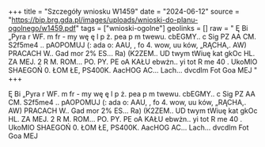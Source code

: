 +++
title = "Szczegóły wniosku W1459"
date = "2024-06-12"
source = "https://bip.brg.gda.pl/images/uploads/wnioski-do-planu-ogolnego/w1459.pdf"
tags = ["wnioski-ogolne"]
geolinks = []
raw = " Ę Bi „Pyra r WF. m fr -  my wę ę l p ż. pea p m twewu. cbEGMY.. c Sig PZ  AA CM. S2f5me4 .. pAOPOMUJ (: ada o: AAU, , fo 4. wow, uu ków, „RĄCHA,. AW) PRACACH W.. Gad mor 2% ES... Ra) (K2ZEM.. UD twym tWiuę kat gkOc HL. ZA MEJ. 2 R M. ROM... PO. PY. PE oA KAŁU ebwżn.. yi tot R me 40 . UkoMIO SHAEGOŃ 0. ŁOM ŁE, PS400K. AacHOG AC... Lach... dvcdlm Fot Goa MEJ "
+++

 Ę Bi „Pyra
r WF. m fr -  my wę ę l p ż. pea p m
twewu. cbEGMY.. c Sig PZ  AA CM. S2f5me4 .. pAOPOMUJ (: ada o: AAU,
, fo 4. wow, uu ków, „RĄCHA,. AW) PRACACH W.. Gad mor 2% ES... Ra) (K2ZEM.. UD twym
tWiuę kat gkOc HL. ZA MEJ. 2 R M. ROM... PO. PY. PE oA KAŁU ebwżn.. yi tot R me 40
. UkoMIO SHAEGOŃ 0. ŁOM ŁE, PS400K. AacHOG AC... Lach... dvcdlm Fot Goa MEJ



